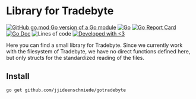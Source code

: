 # Library for Tradebyte

[![GitHub go.mod Go version of a Go module](https://img.shields.io/github/go-mod/go-version/jjideenschmiede/gotradebyte.svg)](https://golang.org/) [![Go](https://github.com/jjideenschmiede/gotradebyte/actions/workflows/go.yml/badge.svg)](https://github.com/jjideenschmiede/gotradebyte/actions/workflows/go.yml) [![Go Report Card](https://goreportcard.com/badge/github.com/jjideenschmiede/gotradebyte)](https://goreportcard.com/report/github.com/jjideenschmiede/gotradebyte) [![Go Doc](https://godoc.org/github.com/jjideenschmiede/gotradebyte?status.svg)](https://pkg.go.dev/github.com/jjideenschmiede/gotradebyte) ![Lines of code](https://img.shields.io/tokei/lines/github/jjideenschmiede/gotradebyte) [![Developed with <3](https://img.shields.io/badge/Developed%20with-%3C3-19ABFF)](https://jj-dev.de/)

Here you can find a small library for Tradebyte. Since we currently work with the filesystem of Tradebyte, we have no direct functions defined here, but only structs for the standardized reading of the files.

## Install

```console
go get github.com/jjideenschmiede/gotradebyte
```

